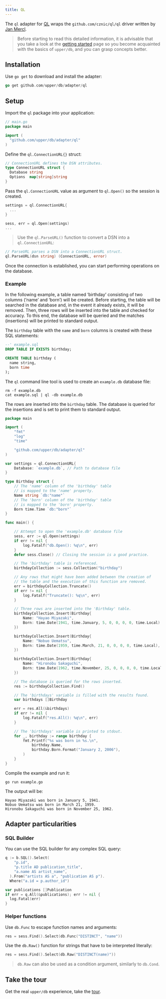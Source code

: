```yaml
---
title: QL
---
```


The `ql` adapter for [QL][1] wraps the `github.com/cznic/ql/ql` driver
written by [Jan Mercl][1].

> Before starting to read this detailed information, it is advisable that you
> take a look at the [getting started](/v4/getting-started) page so you become
> acquainted with the basics of `upper/db`, and you can grasp concepts better.

## Installation

Use `go get` to download and install the adapter:

```go
go get github.com/upper/db/adapter/ql
```

## Setup

Import the `ql` package into your application:

```go
// main.go
package main

import (
  "github.com/upper/db/adapter/ql"
)
```

Define the `ql.ConnectionURL{}` struct:

```go
// ConnectionURL defines the DSN attributes.
type ConnectionURL struct {
  Database string
  Options  map[string]string
}
```

Pass the `ql.ConnectionURL` value as argument to `ql.Open()` so the session is
created.

```go
settings = ql.ConnectionURL{
  ...
}

sess, err = ql.Open(settings)
...
```

> Use the `ql.ParseURL()` function to convert a DSN into a `ql.ConnectionURL`:

```go
// ParseURL parses a DSN into a ConnectionURL struct.
ql.ParseURL(dsn string) (ConnectionURL, error)
```

Once the connection is established, you can start performing operations on the
database.

### Example

In the following example, a table named ‘birthday’ consisting of two columns
(‘name’ and ‘born’) will be created. Before starting, the table will be
searched in the database and, in the event it already exists, it will be
removed. Then, three rows will be inserted into the table and checked for
accuracy. To this end, the database will be queried and the matches
(insertions) will be printed to standard output.

The `birthday` table with the `name` and `born` columns is created with these
SQL statements:

```sql
--' example.sql
DROP TABLE IF EXISTS birthday;

CREATE TABLE birthday (
  name string,
  born time
);
```

The `ql` command line tool is used to create an `example.db` database file:

```
rm -f example.db
cat example.sql | ql -db example.db
```

The rows are inserted into the `birthday` table. The database is queried for
the insertions and is set to print them to standard output.

```go
package main

import (
	"fmt"
	"log"
	"time"

	"github.com/upper/db/adapter/ql"
)

var settings = ql.ConnectionURL{
	Database: `example.db`, // Path to database file
}

type Birthday struct {
	// The 'name' column of the 'birthday' table
	// is mapped to the 'name' property.
	Name string `db:"name"`
	// The 'born' column of the 'birthday' table
	// is mapped to the 'born' property.
	Born time.Time `db:"born"`
}

func main() {

	// Attempt to open the 'example.db' database file
	sess, err := ql.Open(settings)
	if err != nil {
		log.Fatalf("db.Open(): %q\n", err)
	}
	defer sess.Close() // Closing the session is a good practice.

	// The 'birthday' table is referenced.
	birthdayCollection := sess.Collection("birthday")

	// Any rows that might have been added between the creation of
	// the table and the execution of this function are removed.
	err = birthdayCollection.Truncate()
	if err != nil {
		log.Fatalf("Truncate(): %q\n", err)
	}

	// Three rows are inserted into the 'Birthday' table.
	birthdayCollection.Insert(Birthday{
		Name: "Hayao Miyazaki",
		Born: time.Date(1941, time.January, 5, 0, 0, 0, 0, time.Local),
	})

	birthdayCollection.Insert(Birthday{
		Name: "Nobuo Uematsu",
		Born: time.Date(1959, time.March, 21, 0, 0, 0, 0, time.Local),
	})

	birthdayCollection.Insert(Birthday{
		Name: "Hironobu Sakaguchi",
		Born: time.Date(1962, time.November, 25, 0, 0, 0, 0, time.Local),
	})

	// The database is queried for the rows inserted.
	res := birthdayCollection.Find()

	// The 'birthdays' variable is filled with the results found.
	var birthdays []Birthday

	err = res.All(&birthdays)
	if err != nil {
		log.Fatalf("res.All(): %q\n", err)
	}

	// The 'birthdays' variable is printed to stdout.
	for _, birthday := range birthday {
		fmt.Printf("%s was born in %s.\n",
			birthday.Name,
			birthday.Born.Format("January 2, 2006"),
		)
	}
}

```

Compile the example and run it:

```
go run example.go
```

The output will be:

```
Hayao Miyazaki was born in January 5, 1941.
Nobuo Uematsu was born in March 21, 1959.
Hironobu Sakaguchi was born in November 25, 1962.
```

## Adapter particularities

### SQL Builder

You can use the SQL builder for any complex SQL query:

```go
q := b.SQL().Select(
    "p.id",
    "p.title AD publication_title",
    "a.name AS artist_name",
  ).From("artists AS a", "publication AS p").
  Where("a.id = p.author_id")

var publications []Publication
if err = q.All(&publications); err != nil {
  log.Fatal(err)
}
```

### Helper functions

Use `db.Func` to escape function names and arguments:

```go
res = sess.Find().Select(db.Func("DISTINCT", "name"))
```

Use the `db.Raw()` function for strings that have to be interpreted literally:

```go
res = sess.Find().Select(db.Raw("DISTINCT(name)"))
```

> `db.Raw` can also be used as a condition argument, similarly to `db.Cond`.

## Take the tour

Get the real `upper/db` experience, take the [tour](/tour).

[1]: https://github.com/cznic/ql
[2]: http://golang.org/doc/effective_go.html#blank
